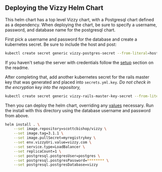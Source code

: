 ## Deploying the Vizzy Helm Chart

This helm chart has a top level Vizzy chart, with a Postgresql chart defined as a dependency. When deploying the chart, be sure to specify a username, password, and database name for the postgresql chart.

First pick a username and password for the database and create a kubernetes secret. Be sure to include the host and post:

```bash
kubectl create secret generic vizzy-postgres-secret --from-literal=host=postgres --from-literal=port=5432 --from-literal=username=postgres --from-literal=password=********
```

If you haven't setup the server with credentials follow the [setup](https://github.com/Workday/vizzy#setup) section on the readme.
 
After completing that, add another kubernetes secret for the rails master key that was generated and placed into `secrets.yml.key`. *Do not check in the encryption key into the repository,*

```bash
kubectl create secret generic vizzy-rails-master-key-secret --from-literal=token=**********************
```

Then you can deploy the helm chart, overriding any [values](https://github.com/Workday/vizzy/blob/master/vizzy/values.yaml) necessary. Run the install with this directory using the database username and password from above.

```bash
helm install . \
    --set image.repository=scottcbishop/vizzy \
    --set image.tag=3.1.1 \
    --set image.pullSecret=myregistrykey \
    --set env.vizzyUri.value=vizzy.com \
    --set service.type=LoadBalancer \
    --set replicaCount=1 \
    --set postgresql.postgresUser=postgres \
    --set postgresql.postgresPassword=******** \
    --set postgresql.postgresDatabase=vizzy
 ```
 
    
